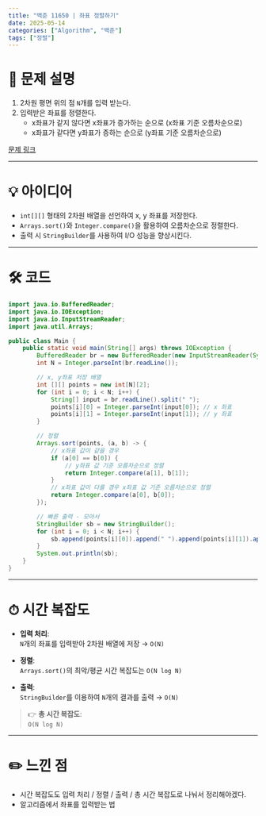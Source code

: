 ```yaml
---
title: "백준 11650 | 좌표 정렬하기"
date: 2025-05-14
categories: ["Algorithm", "백준"]
tags: ["정렬"]
---
```


# 📝 문제 설명

1. 2차원 평면 위의 점 `N`개를 입력 받는다.
2. 입력받은 좌표를 정렬한다.
   - x좌표가 같지 않다면 x좌표가 증가하는 순으로 (x좌표 기준 오름차순으로)
   - x좌표가 같다면 y좌표가 증하는 순으로 (y좌표 기준 오름차순으로)

[문제 링크](https://www.acmicpc.net/problem/11650)

---

# 💡 아이디어

- `int[][]` 형태의 2차원 배열을 선언하여 x, y 좌표를 저장한다.
- `Arrays.sort()`와 `Integer.compare()`을 활용하여 오름차순으로 정렬한다.
- 출력 시 `StringBuilder`를 사용하여 I/O 성능을 향상시킨다.

---

# 🛠 코드

```java
import java.io.BufferedReader;
import java.io.IOException;
import java.io.InputStreamReader;
import java.util.Arrays;

public class Main {
    public static void main(String[] args) throws IOException {
        BufferedReader br = new BufferedReader(new InputStreamReader(System.in));
        int N = Integer.parseInt(br.readLine());

        // x, y좌표 저장 배열
        int [][] points = new int[N][2];
        for (int i = 0; i < N; i++) {
            String[] input = br.readLine().split(" ");
            points[i][0] = Integer.parseInt(input[0]); // x 좌표
            points[i][1] = Integer.parseInt(input[1]); // y 좌표
        }

        // 정렬
        Arrays.sort(points, (a, b) -> {
            // x좌표 값이 같을 경우
            if (a[0] == b[0]) {
                // y좌표 값 기준 오름차순으로 정렬
                return Integer.compare(a[1], b[1]);
            }
            // x좌표 값이 다를 경우 x좌표 값 기준 오름차순으로 정렬
            return Integer.compare(a[0], b[0]);
        });

        // 빠른 출력 - 모아서
        StringBuilder sb = new StringBuilder();
        for (int i = 0; i < N; i++) {
            sb.append(points[i][0]).append(" ").append(points[i][1]).append("\n");
        }
        System.out.println(sb);
    }
}
```

---

# ⏱ 시간 복잡도

- **입력 처리**:  
  `N`개의 좌표를 입력받아 2차원 배열에 저장 → `O(N)`

- **정렬**:  
  `Arrays.sort()`의 최악/평균 시간 복잡도는 `O(N log N)`

- **출력**:  
  `StringBuilder`를 이용하여 `N`개의 결과를 출력 → `O(N)`

> 👉 **총 시간 복잡도**:  
> `O(N log N)`


---

# ✏️ 느낀 점

- 시간 복잡도도 입력 처리 / 정렬 / 출력 / 총 시간 복잡도로 나눠서 정리해야겠다.
- 알고리즘에서 좌표를 입력받는 법
